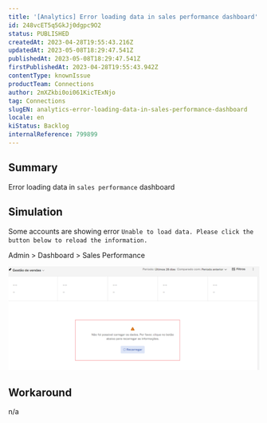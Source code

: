 ```yaml
---
title: '[Analytics] Error loading data in sales performance dashboard'
id: 248vcET5q5GkJj0dgpc9O2
status: PUBLISHED
createdAt: 2023-04-28T19:55:43.216Z
updatedAt: 2023-05-08T18:29:47.541Z
publishedAt: 2023-05-08T18:29:47.541Z
firstPublishedAt: 2023-04-28T19:55:43.942Z
contentType: knownIssue
productTeam: Connections
author: 2mXZkbi0oi061KicTExNjo
tag: Connections
slugEN: analytics-error-loading-data-in-sales-performance-dashboard
locale: en
kiStatus: Backlog
internalReference: 799899
---
```


## Summary


Error loading data in `sales performance` dashboard


##

## Simulation


Some accounts are showing error `Unable to load data. Please click the button below to reload the information.`

Admin > Dashboard > Sales Performance

 ![](https://raw.githubusercontent.com/vtexdocs/known-issues/refs/heads/main/docs/en/known-issues/Connections/analytics-error-loading-data-in-sales-performance-dashboard_1.png)


##

## Workaround


n/a



